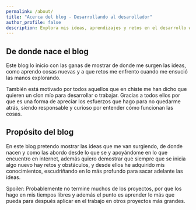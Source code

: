 ```yaml
---
permalink: /about/
title: "Acerca del blog - Desarrollando al desarollador"
author_profile: false
description: Explora mis ideas, aprendizajes y retos en el desarrollo web. Un blog dedicado a mostrar el proceso creativo y superar obstáculos tecnológicos.
---
```


## De donde nace el blog

Este blog lo inicio con las ganas de mostrar de donde me surgen las ideas, como aprendo cosas nuevas y a que retos me enfrento cuando me ensució las manos explorando.

También está motivado por todos aquellos que en chiste me han dicho que quieren un clon mío para desarrollar o trabajar. Gracias a todos ellos por que es una forma de apreciar los esfuerzos que hago para no quedarme atrás, siendo responsable y curioso por entender cómo funcionan las cosas.

## Propósito del blog

En este blog pretendo mostrar las ideas que me van surgiendo, de donde nacen y como las abordo desde lo que se y apoyándome en lo que encuentro en internet, además quiero demostrar que siempre que se inicia algo nuevo hay retos y obstáculos, y desde ellos he adquirido mis conocimientos, escudriñando en lo más profundo para sacar adelante las ideas.

Spoiler: Probablemente no termine muchos de los proyectos, por que los hago en mis tiempos libres y además el punto es aprender lo más que pueda para después aplicar en el trabajo en otros proyectos más grandes.
